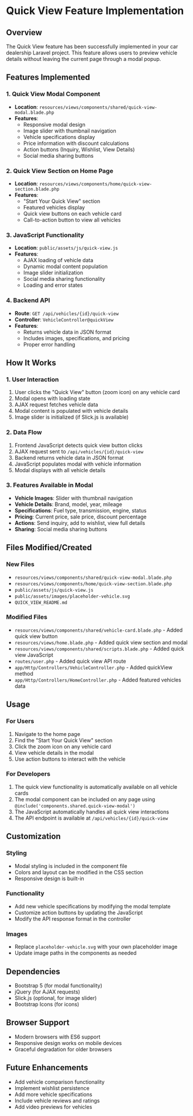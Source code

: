 # Quick View Feature Implementation

## Overview
The Quick View feature has been successfully implemented in your car dealership Laravel project. This feature allows users to preview vehicle details without leaving the current page through a modal popup.

## Features Implemented

### 1. Quick View Modal Component
- **Location**: `resources/views/components/shared/quick-view-modal.blade.php`
- **Features**:
  - Responsive modal design
  - Image slider with thumbnail navigation
  - Vehicle specifications display
  - Price information with discount calculations
  - Action buttons (Inquiry, Wishlist, View Details)
  - Social media sharing buttons

### 2. Quick View Section on Home Page
- **Location**: `resources/views/components/home/quick-view-section.blade.php`
- **Features**:
  - "Start Your Quick View" section
  - Featured vehicles display
  - Quick view buttons on each vehicle card
  - Call-to-action button to view all vehicles

### 3. JavaScript Functionality
- **Location**: `public/assets/js/quick-view.js`
- **Features**:
  - AJAX loading of vehicle data
  - Dynamic modal content population
  - Image slider initialization
  - Social media sharing functionality
  - Loading and error states

### 4. Backend API
- **Route**: `GET /api/vehicles/{id}/quick-view`
- **Controller**: `VehicleController@quickView`
- **Features**:
  - Returns vehicle data in JSON format
  - Includes images, specifications, and pricing
  - Proper error handling

## How It Works

### 1. User Interaction
1. User clicks the "Quick View" button (zoom icon) on any vehicle card
2. Modal opens with loading state
3. AJAX request fetches vehicle data
4. Modal content is populated with vehicle details
5. Image slider is initialized (if Slick.js is available)

### 2. Data Flow
1. Frontend JavaScript detects quick view button clicks
2. AJAX request sent to `/api/vehicles/{id}/quick-view`
3. Backend returns vehicle data in JSON format
4. JavaScript populates modal with vehicle information
5. Modal displays with all vehicle details

### 3. Features Available in Modal
- **Vehicle Images**: Slider with thumbnail navigation
- **Vehicle Details**: Brand, model, year, mileage
- **Specifications**: Fuel type, transmission, engine, status
- **Pricing**: Current price, sale price, discount percentage
- **Actions**: Send inquiry, add to wishlist, view full details
- **Sharing**: Social media sharing buttons

## Files Modified/Created

### New Files
- `resources/views/components/shared/quick-view-modal.blade.php`
- `resources/views/components/home/quick-view-section.blade.php`
- `public/assets/js/quick-view.js`
- `public/assets/images/placeholder-vehicle.svg`
- `QUICK_VIEW_README.md`

### Modified Files
- `resources/views/components/shared/vehicle-card.blade.php` - Added quick view button
- `resources/views/home.blade.php` - Added quick view section and modal
- `resources/views/components/shared/scripts.blade.php` - Added quick view JavaScript
- `routes/user.php` - Added quick view API route
- `app/Http/Controllers/VehicleController.php` - Added quickView method
- `app/Http/Controllers/HomeController.php` - Added featured vehicles data

## Usage

### For Users
1. Navigate to the home page
2. Find the "Start Your Quick View" section
3. Click the zoom icon on any vehicle card
4. View vehicle details in the modal
5. Use action buttons to interact with the vehicle

### For Developers
1. The quick view functionality is automatically available on all vehicle cards
2. The modal component can be included on any page using `@include('components.shared.quick-view-modal')`
3. The JavaScript automatically handles all quick view interactions
4. The API endpoint is available at `/api/vehicles/{id}/quick-view`

## Customization

### Styling
- Modal styling is included in the component file
- Colors and layout can be modified in the CSS section
- Responsive design is built-in

### Functionality
- Add new vehicle specifications by modifying the modal template
- Customize action buttons by updating the JavaScript
- Modify the API response format in the controller

### Images
- Replace `placeholder-vehicle.svg` with your own placeholder image
- Update image paths in the components as needed

## Dependencies
- Bootstrap 5 (for modal functionality)
- jQuery (for AJAX requests)
- Slick.js (optional, for image slider)
- Bootstrap Icons (for icons)

## Browser Support
- Modern browsers with ES6 support
- Responsive design works on mobile devices
- Graceful degradation for older browsers

## Future Enhancements
- Add vehicle comparison functionality
- Implement wishlist persistence
- Add more vehicle specifications
- Include vehicle reviews and ratings
- Add video previews for vehicles
